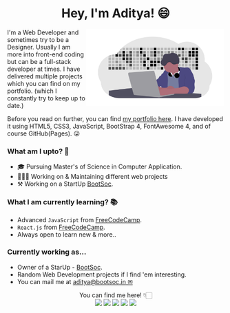 <h1 align="center">
Hey, I'm Aditya! 😄
</h1>
<img align="right" width="auto" height="180px" src="https://github.com/adityabhutada/adityabhutada/blob/master/developer.png">

I'm a Web Developer and sometimes try to be a Designer. Usually I am more into front-end coding but can be a full-stack developer at times. I have delivered multiple projects which you can find on my portfolio. (which I constantly try to keep up to date.) 

Before you read on further, you can find [my portfolio here](https://adityabhutada.github.io/). I have developed it using HTML5, CSS3, JavaScript, BootStrap 4, FontAwesome 4, and of course GitHub(Pages). 😛

### What am I upto? 🤔
- 🎓 Pursuing Master's of Science in Computer Application.
- 👨🏻‍💻 Working on & Maintaining different web projects
- ⚒ Working on a StartUp [BootSoc](https://bootsoc.in).

### What I am currently learning? 📚
- Advanced `JavaScript` from [FreeCodeCamp](https://www.freecodecamp.org/adityabhutada).
- `React.js` from [FreeCodeCamp](https://www.freecodecamp.org/adityabhutada).
- Always open to learn new & more..

### Currently working as...
- Owner of a StarUp - [BootSoc](https://bootsoc.in).
- Random Web Development projects if I find 'em interesting.
- You can mail me at [aditya@bootsoc.in ✉](mailto:aditya@bootsoc.in)

<p align="center">
You can find me here! 👇🏻<br/>
<a href="https://instagram.com/aadicodes"><img src="https://img.icons8.com/material-two-tone/48/000000/instagram-new.png"/></a>
<a href="https://linkedin.com/in/adityabhutada"><img src="https://img.icons8.com/material-two-tone/48/000000/linkedin.png"/></a>
<a href="https://t.me/hiaditya"><img src="https://img.icons8.com/material-two-tone/48/000000/telegram-app.png"/></a>
<a href="https://twitter.com/@AadityaBhutada"><img src="https://img.icons8.com/material-two-tone/48/000000/twitter.png"/></a>
<a href="mailto:aditya@bootsoc.in"><img src="https://img.icons8.com/material-two-tone/48/000000/important-mail.png"/></a>
</p>
